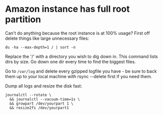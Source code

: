 # Amazon instance has full root partition

Can't do anything because the root instance is at 100% usage? First off delete things like large unnecessary files:

    du -ha --max-depth=1 / | sort -n

Replace the '/' with a directory you wish to dig down in. This command lists dirs by size. Go down one dir every time to find the biggest files.

Go to `/var/log` and delete every gzipped logfile you have - be sure to
back them up to your local machine with rsync --delete first if you need them.

Dump all logs and resize the disk fast:

    journalctl --rotate \
      && journalctl --vacuum-time=1s \
      && growpart /dev/yourpart 1 \
      && resize2fs /dev/yourpart1
